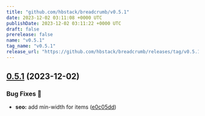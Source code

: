 ```yaml
---
title: "github.com/hbstack/breadcrumb/v0.5.1"
date: 2023-12-02 03:11:08 +0000 UTC
publishDate: 2023-12-02 03:11:22 +0000 UTC
draft: false
prerelease: false
name: "v0.5.1"
tag_name: "v0.5.1"
release_url: "https://github.com/hbstack/breadcrumb/releases/tag/v0.5.1"
---
```


## [0.5.1](https://github.com/hbstack/breadcrumb/compare/v0.5.0...v0.5.1) (2023-12-02)


### Bug Fixes 🐞

* **seo:** add min-width for items ([e0c05dd](https://github.com/hbstack/breadcrumb/commit/e0c05dd32a4eec615dfa853162d0df0b84a6428e))
